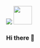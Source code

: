 ![]([bit.ly/sammtanrt])
[<img src="https://raw.githubusercontent.com/[your-github-username]/[your-github-username]/main/profile-views.svg" height="50"/>](https://github.com/[sammtan])

### Hi there 👋

<!--
**sammtan/sammtan** is a ✨ _special_ ✨ repository because its `README.md` (this file) appears on your GitHub profile.

Here are some ideas to get you started:

- 🔭 I’m currently working on ...
- 🌱 I’m currently learning ...
- 👯 I’m looking to collaborate on ...
- 🤔 I’m looking for help with ...
- 💬 Ask me about ...
- 📫 How to reach me: ...
- 😄 Pronouns: ...
- ⚡ Fun fact: ...
-->
